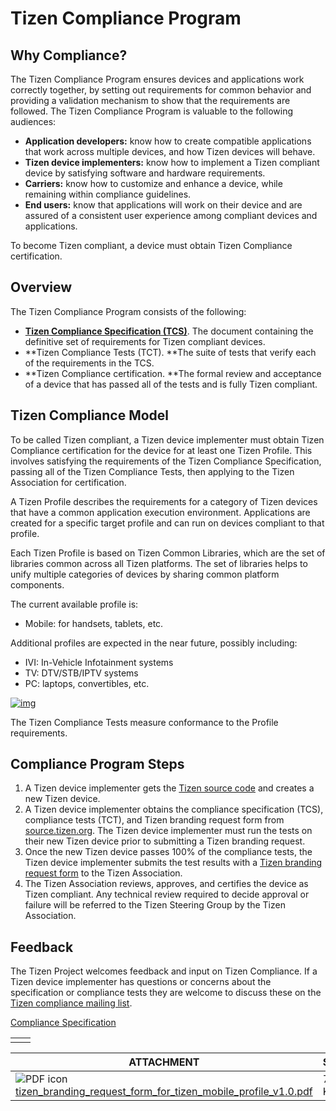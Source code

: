 # Tizen Compliance Program

## Why Compliance?

The Tizen Compliance Program ensures devices and applications work correctly together, by setting out requirements for common behavior and providing a validation mechanism to show that the requirements are followed. The Tizen Compliance Program is valuable to the following audiences:

- **Application developers:** know how to create compatible applications that work across multiple devices, and how Tizen devices will behave.
- **Tizen device implementers:** know how to implement a Tizen compliant device by satisfying software and hardware requirements.
- **Carriers:** know how to customize and enhance a device, while remaining within compliance guidelines.
- **End users:** know that applications will work on their device and are assured of a consistent user experience among compliant devices and applications.

To become Tizen compliant, a device must obtain Tizen Compliance certification.

## Overview

The Tizen Compliance Program consists of the following:

- [**Tizen Compliance Specification (TCS)**](https://source.tizen.org/compliance/compliance-specification). The document containing the definitive set of requirements for Tizen compliant devices.
- **Tizen Compliance Tests (TCT).  **The suite of tests that verify each of the requirements in the TCS.
- **Tizen Compliance certification. **The formal review and acceptance of a device that has passed all of the tests and is fully Tizen compliant.

## Tizen Compliance Model

To be called Tizen compliant, a Tizen device implementer must obtain Tizen Compliance certification for the device for at least one Tizen Profile. This involves satisfying the requirements of the Tizen Compliance Specification, passing all of the Tizen Compliance Tests, then applying to the Tizen Association for certification.

A Tizen Profile describes the requirements for a category of Tizen devices that have a common application execution environment. Applications are created for a specific target profile and can run on devices compliant to that profile.

Each Tizen Profile is based on Tizen Common Libraries, which are the set of libraries common across all Tizen platforms. The set of libraries helps to unify multiple categories of devices by sharing common platform components.

The current available profile is:

- Mobile: for handsets, tablets, etc.

Additional profiles are expected in the near future, possibly including:

- IVI: In-Vehicle Infotainment systems
- TV: DTV/STB/IPTV systems
- PC: laptops, convertibles, etc.

[![img](https://source.tizen.org/sites/default/files/page/tizen-profiles-small.png)](./media/tizen-profiles-small.png)

The Tizen Compliance Tests measure conformance to the Profile requirements.

## Compliance Program Steps

1. A Tizen device implementer gets the [Tizen source code](https://source.tizen.org/) and creates a new Tizen device.
2. A Tizen device implementer obtains the compliance specification (TCS), compliance tests (TCT), and Tizen branding request form from [source.tizen.org](http://source.tizen.org/). The Tizen device implementer must run the tests on their new Tizen device prior to submitting a Tizen branding request.
3. Once the new Tizen device passes 100% of the compliance tests, the Tizen device implementer submits the test results with a [Tizen branding request form](https://source.tizen.org/sites/default/files/page/tizen_branding_request_form_for_tizen_mobile_profile_v1.0_1.pdf) to the Tizen Association.
4. The Tizen Association reviews, approves, and certifies the device as Tizen compliant. Any technical review required to decide approval or failure will be referred to the Tizen Steering Group by the Tizen Association.

## Feedback

The Tizen Project welcomes feedback and input on Tizen Compliance. If a Tizen device implementer has questions or concerns about the specification or compliance tests they are welcome to discuss these on the [Tizen compliance mailing list](https://lists.tizen.org/listinfo/compliance).

[Compliance Specification](https://source.tizen.org/compliance/compliance-specification)

 

|      |      |
| ---- | ---- |
|      |      |

| ATTACHMENT                               | SIZE    |
| ---------------------------------------- | ------- |
| ![PDF icon](https://source.tizen.org/modules/file/icons/application-pdf.png) [tizen_branding_request_form_for_tizen_mobile_profile_v1.0.pdf](https://source.tizen.org/sites/default/files/page/tizen_branding_request_form_for_tizen_mobile_profile_v1.0_1.pdf) | 77.9 KB |
